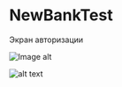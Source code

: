 # NewBankTest
Экран авторизации

![Image alt](https://4.downloader.disk.yandex.ru/preview/2d653c79b470239600e8821398644ec193c4cb898f8203120761ee98ec16448c/inf/zyxfjGBb3QPTrpEONMRQzgmOrg_CmQkYha73Tu3pOfv350-0A85dnsquljsoWQIq1JkVGhNvW5y4zjhS09b9Pw%3D%3D?uid=1123508052&filename=auth%20screen.png&disposition=inline&hash=&limit=0&content_type=image%2Fpng&owner_uid=1123508052&tknv=v2&size=2166x1446)



![alt text](https://disk.yandex.ru/i/ueISXS8m1Rhqgg)
